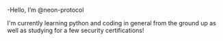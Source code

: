 -Hello, I’m @neon-protocol

I'm currently learning python and coding in general from the ground up as well as studying for a few security certifications!


<!---
neon-protocol/neon-protocol is a ✨ special ✨ repository because its `README.md` (this file) appears on your GitHub profile.
You can click the Preview link to take a look at your changes.
--->
